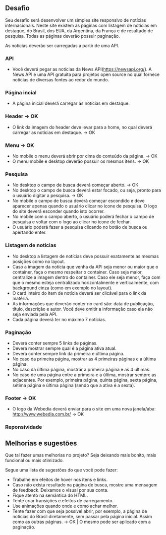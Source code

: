 ## Desafio
Seu desafio será desenvolver um simples site responsivo de notícias internacionais. Neste site existem as páginas com listagem de notícias em destaque, do Brasil, dos EUA, da Argentina, da França e de resultado de pesquisa. Todas as páginas deverão possuir paginação.

As notícias deverão ser carregadas a partir de uma API.

### API

- Você deverá pegar as notícias da News API(https://newsapi.org/). A News API é uma API gratuita para projetos open source no qual fornece notícias de diversas fontes ao redor do mundo. 

### Página incial

- A página inicial deverá carregar as notícias em destaque.

### Header -> OK

- O link da imagem do header deve levar para a home, no qual deverá carregar as notícias em destaque. -> OK

### Menu -> OK

- No mobile o menu deverá abrir por cima do conteúdo da página. -> OK
- O menu mobile e desktop deverão possuir os mesmos itens. -> OK

### Pesquisa

- No desktop o campo de busca deverá começar aberto. -> OK
- No desktop o campo de busca deverá estar focado, ou seja, pronto para o usuário digitar a pesquisa. -> OK
- No mobile o campo de busca deverá começar escondido e deve aparecer apenas quando o usuário clicar no  ícone de pesquisa. O logo do site deverá esconder quando isto ocorrer.
- No mobile com o campo aberto, o usuário poderá fechar o campo de pesquisa e voltar com o logo ao clicar no ícone de fechar. 
- O usuário poderá fazer a pesquisa clicando no botão de busca ou apertando enter.

### Listagem de notícias

- No desktop a listagem de notícias deve possuir exatamente as mesmas posições como no layout.
- Caso a imagem da notícia que venha da API seja menor ou maior que o container, faça o mesmo respeitar o container. Caso seja maior, centralize a imagem dentro do container. Caso ele seja menor, faça com que o mesmo esteja centralizado horizontalmente e verticalmente, com background cinza (como em exemplo no layout).
- O card inteiro do item de notícia deverá ser clicável para o link da matéria.
- As informações que deverão conter no card são: data de publicação, título, descrição e autor. Você deve omitir a informação caso ela não seja enviada pela API.
- Cada página deverá ter no máximo 7 notícias.

### Paginação

- Deverá conter sempre 5 links de páginas.
- Deverá mostrar sempre qual é a página ativa atual.
- Deverá conter sempre link da primeira e última página.
- No caso da primeira página, mostrar as 4 primeiras páginas e a última página.
- No caso da última página, mostrar a primeira página e as 4 últimas.
- No caso de uma página entre a primeira e a última, mostrar sempre as adjacentes. Por exemplo, primeira página, quinta página, sexta página, sétima página e última página (sendo que a ativa é a sexta).

### Footer -> OK

- O logo da Webedia deverá enviar para o site em uma nova janela/aba: http://www.webedia.com.br/ -> OK

### Reponsividade

## Melhorias e sugestões

 Que tal fazer umas melhorias no projeto? Seja deixando mais bonito, mais funcional ou mais otimizado.

Segue uma lista de sugestões do que você pode fazer:

- Trabalhe em efeitos de hover nos itens e links.
- Caso não exista resultado na página de busca, mostre uma mensagem de feedback. Deixamos o visual por sua conta.
- Fique atento na semântica do HTML.
- Tente criar transições e efeitos de carregamento.
- Use animações quando onde e como achar melhor.
- Tente fazer com que seja possível abrir, por exemplo, a página de notícias do Brasil diretamente, sem passar pela página inicial. Assim como as outras páginas. -> OK |  O mesmo pode ser aplicado com a paginação. 
